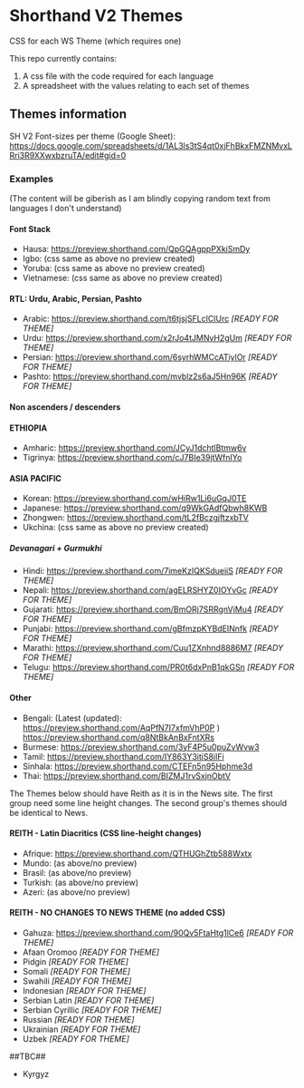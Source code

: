 # Shorthand V2 Themes

CSS for each WS Theme (which requires one)

This repo currently contains:
1. A css file with the code required for each language
2. A spreadsheet with the values relating to each set of themes


## Themes information

SH V2 Font-sizes per theme (Google Sheet):
https://docs.google.com/spreadsheets/d/1AL3ls3tS4qt0xjFhBkxFMZNMvxLRri3R9XXwxbzruTA/edit#gid=0

### Examples
(The content will be giberish as I am blindly copying random text from languages I don't understand)


#### Font Stack

- Hausa: https://preview.shorthand.com/QpGQAgppPXkiSmDy
- Igbo: (css same as above no preview created)
- Yoruba: (css same as above no preview created)
- Vietnamese: (css same as above no preview created)

#### RTL: Urdu, Arabic, Persian, Pashto
- Arabic: https://preview.shorthand.com/t6tjsjSFLcIClUrc *[READY FOR THEME]*
- Urdu: https://preview.shorthand.com/x2rJo4tJMNvH2gUm *[READY FOR THEME]*
- Persian: https://preview.shorthand.com/6syrhWMCcATiylOr *[READY FOR THEME]*
- Pashto: https://preview.shorthand.com/mvblz2s6aJ5Hn96K *[READY FOR THEME]*

#### Non ascenders / descenders

#### ETHIOPIA
- Amharic: https://preview.shorthand.com/JCyJ1dchtlBtmw6v
- Tigrinya: https://preview.shorthand.com/cJ7BIe39jtWfnIYo

#### ASIA PACIFIC
- Korean: https://preview.shorthand.com/wHiRw1Li6uGqJ0TE
- Japanese: https://preview.shorthand.com/q9WkGAdfQbwh8KWB
- Zhongwen: https://preview.shorthand.com/tL2fBczgjftzxbTV
- Ukchina: (css same as above no preview created)

##### Devanagari + Gurmukhi

- Hindi: https://preview.shorthand.com/7imeKzIQKSdueiiS *[READY FOR THEME]*
- Nepali: https://preview.shorthand.com/agELRSHYZ0IOYvGc *[READY FOR THEME]*
- Gujarati: https://preview.shorthand.com/BmORj7SRRgnVjMu4 *[READY FOR THEME]*
- Punjabi: https://preview.shorthand.com/gBfmzpKYBdEINnfk *[READY FOR THEME]*
- Marathi: https://preview.shorthand.com/Cuu1ZXnhnd8886M7 *[READY FOR THEME]*
- Telugu: https://preview.shorthand.com/PR0t6dxPnB1qkGSn *[READY FOR THEME]*

#### Other

- Bengali: (Latest (updated): https://preview.shorthand.com/AqPfN7I7xfmVhP0P ) https://preview.shorthand.com/q8NtBkAnBxFntXRs
- Burmese: https://preview.shorthand.com/3yF4P5u0puZvWvw3
- Tamil: https://preview.shorthand.com/IY863Y3itiS8iIFi
- Sinhala: https://preview.shorthand.com/CTEFn5n95Hphme3d
- Thai: https://preview.shorthand.com/BIZMJ1rvSxjnObtV

The Themes below should have Reith as it is in the News site. The first group need some line height changes. The second group's themes should be identical to News.

#### REITH - Latin Diacritics (CSS line-height changes)
- Afrique: https://preview.shorthand.com/QTHUGhZtb588Wxtx
- Mundo: (as above/no preview)
- Brasil: (as above/no preview)
- Turkish: (as above/no preview)
- Azeri: (as above/no preview)

#### REITH - NO CHANGES TO NEWS THEME (no added CSS)

- Gahuza: https://preview.shorthand.com/90Qv5FtaHtg1lCe6 *[READY FOR THEME]*
- Afaan Oromoo *[READY FOR THEME]*
- Pidgin *[READY FOR THEME]*
- Somali *[READY FOR THEME]*
- Swahili *[READY FOR THEME]*
- Indonesian *[READY FOR THEME]*
- Serbian Latin *[READY FOR THEME]*
- Serbian Cyrillic *[READY FOR THEME]*
- Russian *[READY FOR THEME]*
- Ukrainian *[READY FOR THEME]*
- Uzbek *[READY FOR THEME]*

##TBC##
- Kyrgyz
